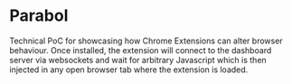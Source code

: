 # Parabol

Technical PoC for showcasing how Chrome Extensions can alter browser behaviour. Once installed, the extension will connect to the
dashboard server via websockets and wait for arbitrary Javascript which is then injected in any open browser tab where the extension is
loaded.

